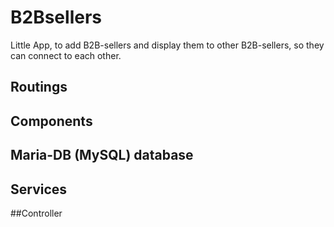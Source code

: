 # B2Bsellers

Little App, to add B2B-sellers and display them to other B2B-sellers, so they can connect to each other.

## Routings

## Components

## Maria-DB (MySQL) database

## Services

##Controller
